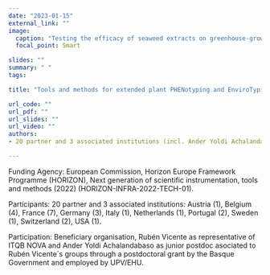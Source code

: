 ```yaml
---
date: "2023-01-15"
external_link: ""
image:
  caption: "Testing the efficacy of seaweed extracts on greenhouse-grown Vitis vinifera plants"
  focal_point: Smart

slides: ""
summary: " "
tags:

title: "Tools and methods for extended plant PHENotyping and EnviroTyping services of European Research Infrastructures, PHENET"

url_code: ""
url_pdf: ""
url_slides: ""
url_video: ""
authors: 
- 20 partner and 3 associated institutions (incl. Ander Yoldi Achalandabaso)

---
```


Funding Agency: European Commission, Horizon Europe Framework Programme (HORIZON), Next generation of scientific instrumentation, tools and methods (2022) (HORIZON-INFRA-2022-TECH-01). 

Participants: 20 partner and 3 associated institutions: Austria (1), Belgium (4), France (7), Germany (3), Italy (1), Netherlands (1), Portugal (2), Sweden (1), Switzerland (2), USA (1). 

Participation: Beneficiary organisation, Rubén Vicente as representative of ITQB NOVA and Ander Yoldi Achalandabaso as junior postdoc asociated to Rubén Vicente´s groups through a postdoctoral grant by the Basque Government and employed by UPV/EHU.
